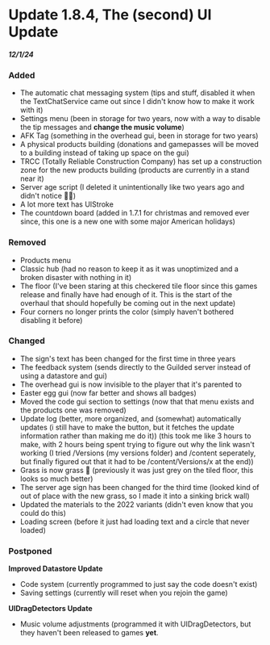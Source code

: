 # Update 1.8.4, The (second) UI Update
***12/1/24***

### **Added**
- The automatic chat messaging system (tips and stuff, disabled it when the TextChatService came out since I didn't know how to make it work with it)
- Settings menu (been in storage for two years, now with a way to disable the tip messages and __change the music volume__)
- AFK Tag (something in the overhead gui, been in storage for two years)
- A physical products building (donations and gamepasses will be moved to a building instead of taking up space on the gui)
- TRCC (Totally Reliable Construction Company) has set up a construction zone for the new products building (products are currently in a stand near it)
- Server age script (I deleted it unintentionally like two years ago and didn't notice 🤦‍♂️)
- A lot more text has UIStroke
- The countdown board (added in 1.7.1 for christmas and removed ever since, this one is a new one with some major American holidays)

### **Removed**
- Products menu
- Classic hub (had no reason to keep it as it was unoptimized and a broken disaster with nothing in it)
- The floor (I've been staring at this checkered tile floor since this games release and finally have had enough of it. This is the start of the overhaul that should hopefully be coming out in the next update)
- Four corners no longer prints the color (simply haven't bothered disabling it before)

### **Changed**
- The sign's text has been changed for the first time in three years
- The feedback system (sends directly to the Guilded server instead of using a datastore and gui)
- The overhead gui is now invisible to the player that it's parented to
- Easter egg gui (now far better and shows all badges)
- Moved the code gui section to settings (now that that menu exists and the products one was removed)
- Update log (better, more organized, and (somewhat) automatically updates (i still have to make the button, but it fetches the update information rather than making me do it)) (this took me like 3 hours to make, with 2 hours being spent trying to figure out why the link wasn't working (I tried /Versions (my versions folder) and /content seperately, but finally figured out that it had to be /content/Versions/x at the end))
- Grass is now grass 🤯 (previously it was just grey on the tiled floor, this looks so much better)
- The server age sign has been changed for the third time (looked kind of out of place with the new grass, so I made it into a sinking brick wall)
- Updated the materials to the 2022 variants (didn't even know that you could do this)
- Loading screen (before it just had loading text and a circle that never loaded)
### **Postponed**
**Improved Datastore Update**
- Code system (currently programmed to just say the code doesn't exist)
- Saving settings (currently will reset when you rejoin the game)

**UIDragDetectors Update**
- Music volume adjustments (programmed it with UIDragDetectors, but they haven't been released to games **yet**.
